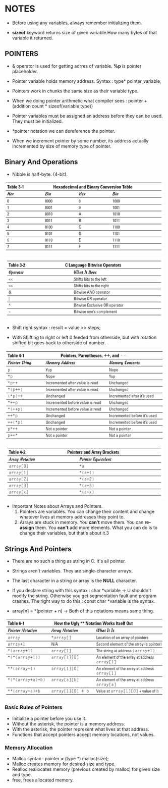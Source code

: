 # NOTES

- Before using any variables, always remember initializing them.

- **sizeof** keyword returns size of given variable.How many bytes of that variable it returned.

## POINTERS

- & operator is used for getting adrres of variable. **%p** is pointer placeholder.

- Pointer variable holds memory address. Syntax : type* pointer_variable;

- Pointers work in chunks the same size as their variable type.

- When we doing pointer arithmetic what compiler sees :  pointer + (addition count * sizeof(variable type))

- Pointer variables must be assigned an address before they can be used. They must be initialized.

- *pointer notation we can dereference the pointer.

- When we increment pointer by some number, its address actually incremented by size of memory type of pointer.

## Binary And Operations
- Nibble is half-byte. (4-bit).

![Hex to Binary Conversion](https://github.com/mrsahin101/BOOKS/blob/main/C_Programming/C_All_in_One_Desk_Reference_For_Dummies/Book_IV_Advanced_C/Images/Hex_to_Binary.PNG) 

![Bitwise Operators](https://github.com/mrsahin101/BOOKS/blob/main/C_Programming/C_All_in_One_Desk_Reference_For_Dummies/Book_IV_Advanced_C/Images/Bitwise_Operators.PNG) 

- Shift right syntax : result = value >> steps;

- With Shifting to right or left 0 feeded from otherside, but with rotation shifted bit goes back to otherside of number.

![Pointer Shortcuts](https://github.com/mrsahin101/BOOKS/blob/main/C_Programming/C_All_in_One_Desk_Reference_For_Dummies/Book_IV_Advanced_C/Images/Pointer_Parentheses.PNG) 

![Array Notation](https://github.com/mrsahin101/BOOKS/blob/main/C_Programming/C_All_in_One_Desk_Reference_For_Dummies/Book_IV_Advanced_C/Images/Pointer_Array_Notation.PNG)

- Important Notes about Arrays and Pointers.
    1. Pointers are variables. You can change their content and change whatever lives at memory addresses they point to.
    2. Arrays are stuck in memory. You **can't** move them. You can **re-assign** them. You **can't** add more elements.
        What you can do is to change their variables, but that's about it.3


## Strings And Pointers
- There are no such a thing as string in C. It's all pointer.

- Strings aren't variables. They are single-character arrays.

- The last character in a string or array is the **NULL** character.

- If you declare string with this syntax : char *variable -> U shouldn't modify the string. Otherwise you get segmentation fault and program crashes. The right way to do this :
    const char *variable is the syntax.

- array[n] = *(pointer + n)     -> Both of this notations means same thing.

![Pointer Notation](https://github.com/mrsahin101/BOOKS/blob/main/C_Programming/C_All_in_One_Desk_Reference_For_Dummies/Book_IV_Advanced_C/Images/Pointer_Notation.PNG)


### Basic Rules of Pointers
- Initialize a pointer before you use it.
- Without the asterisk, the pointer is a memory address.
- With the asterisk, the pointer represent what lives at that address.
- Functions that accept pointers accept memory locations, not values.


### Memory Allocation
- Malloc syntax : pointer = (type *) malloc(size);
- Malloc creates memory for desired size and type.
- Realloc reallocates memory (previous created by malloc) for given size and type.
- free, frees allocated memory.